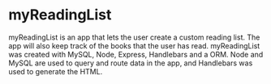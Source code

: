 # myReadingList
myReadingList is an app that lets the user create a custom reading list. The app will also keep track of the books that the user has read. myReadingList was created with MySQL, Node, Express, Handlebars and a ORM. Node and MySQL are used to query and route data in the app, and Handlebars was used to generate the HTML.
